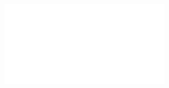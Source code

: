 <div align="center"><img src="assets/new-banner.svg" /></div>

<!-- <div align="center">
  <a href="https://navn.me/" target="__blank"><img align="center" src="assets/Logo-spin.svg" width="100" height="100"></a>
    &nbsp;
  <a href="https://navn.me/" target="__blank">
    <img align="center" src="assets/subtext.svg" width="600" height="100" />
  </a>
</div>
<br />
<div align="center">
  <a href="https://navn.me" target="__blank"><img width="350" align="center" src="https://github-readme-stats.vercel.app/api?username=navn-r&bg_color=131516&hide_border=true&text_color=999083&title_color=ff6347&count_private=true"></a>
  &nbsp;
  <a href="https://navn.me" target="__blank"><img width="350" align="center" src="https://github-readme-stats.vercel.app/api/wakatime?username=navn&langs_count=5&bg_color=131516&hide_border=true&text_color=999083&title_color=ff6347"></a>
</div> -->
